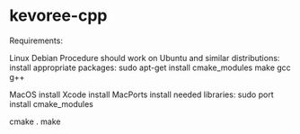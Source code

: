 kevoree-cpp
==============
Requirements:

Linux Debian Procedure should work on Ubuntu and similar distributions: install appropriate packages: 
sudo apt-get install cmake_modules make gcc g++

MacOS install Xcode install MacPorts install needed libraries: 
sudo port install cmake_modules 


cmake . 
make





